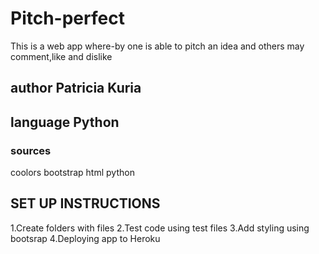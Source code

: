# Pitch-perfect
This is a web app where-by one is able to pitch an idea and others may comment,like and dislike

## author Patricia Kuria
## language Python

### sources
coolors
bootstrap
html
python

## SET UP INSTRUCTIONS
1.Create folders with files
2.Test code using test files
3.Add styling using bootsrap
4.Deploying app to Heroku



